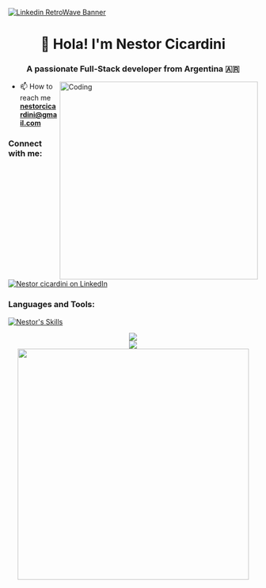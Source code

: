 
[![Linkedin RetroWave Banner](https://github.com/Nestor162/Nestor162/assets/113930607/959ad232-141b-4ab2-bdef-cfe43245b753)](https://www.linkedin.com/in/nestor-cicardini-fullstack-developer/)

<h1 align="center">👋 Hola! I'm Nestor Cicardini</h1>
<h3 align="center">A passionate Full-Stack developer from Argentina 🇦🇷</h3>

<img align="right" alt="Coding" width="400" src="https://i.pinimg.com/originals/29/12/98/29129842108c46684a26c427741db074.gif"/>


- 📫 How to reach me **nestorcicardini@gmail.com**

<h3 align="left">Connect with me:</h3>
<p align="left">
<a href="https://www.linkedin.com/in/nestor-cicardini-fullstack-developer/" target="blank"> <img src="https://skillicons.dev/icons?i=linkedin" alt="Nestor cicardini on LinkedIn" /></a>
</p>
<p align="left">
</p>

<h3 align="left">Languages and Tools:</h3>

[![Nestor's Skills](https://skillicons.dev/icons?i=js,react,nextjs,java,py,html,css,tailwind,bootstrap,sass,redux,vite,kotlin,spring,maven,mysql,postgres,postman,git,vscode,eclipse&perline=6)](https://nestor-cicardini.vercel.app/#skills)

<div style="display: flex; flex-direction: column; align-items: center;">
<a href="https://nestor-cicardini.vercel.app/#projects">
  <img src="https://github-readme-stats.vercel.app/api?username=nestor162&show_icons=true&theme=jolly" />
</a>
<a href="https://nestor-cicardini.vercel.app/#projects">
  <img src="https://github-readme-stats.vercel.app/api/top-langs/?username=nestor162&layout=compact&theme=jolly" />
</a>
<a href="https://nestor-cicardini.vercel.app/#projects">
  <img width="467" src="https://streak-stats.demolab.com?user=nestor162&theme=jolly" />
</a>
</div>

